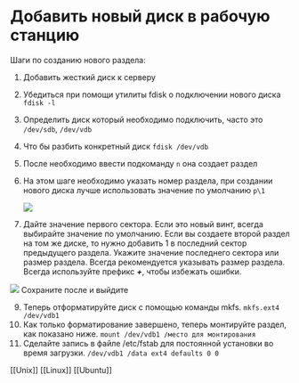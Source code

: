 <h1>Добавить новый диск в рабочую станцию</h1>

Шаги по созданию нового раздела:
1. Добавить жесткий диск к серверу
2. Убедиться при помощи утилиты fdisk о подключении нового диска ```fdisk -l```
3. Определить диск который необходимо подключить, часто это ```/dev/sdb```,   ```/dev/vdb```
4. Что бы разбить конкретный диск ```fdisk /dev/vdb```
5. После необходимо ввести подкоманду ```n``` она создает раздел
6. На этом шаге необходимо указать номер раздела, при создании нового диска лучше использовать значение по умолчанию  ```p\1```

	<img src="https://blog.sedicomm.com/wp-content/uploads/2018/03/izobrazhenie_2020-12-23_000927.png">

8. Дайте значение первого сектора. Если это новый винт, всегда выбирайте значение по умолчанию. Если вы создаете второй раздел на том же диске, то нужно добавить 1 в последний сектор предыдущего раздела. Укажите значение последнего сектора или размер раздела. Всегда рекомендуется указывать размер раздела. Всегда используйте префикс **_+_**, чтобы избежать ошибки.

 <img src="https://blog.sedicomm.com/wp-content/uploads/2018/03/izobrazhenie_2020-12-23_001054.png">
 Сохраните после и выйдите
 
 9. Теперь отформатируйте диск с помощью команды mkfs. ```mkfs.ext4 /dev/vdb1```
 10. Как только форматирование завершено, теперь монтируйте раздел, как показано ниже. ```mount /dev/vdb1 /место для монтирования```
 11. Сделайте запись в файле /etc/fstab для постоянной установки во время загрузки. ```/dev/vdb1 /data ext4 defaults 0 0```

[[Unix]] [[Linux]] [[Ubuntu]]